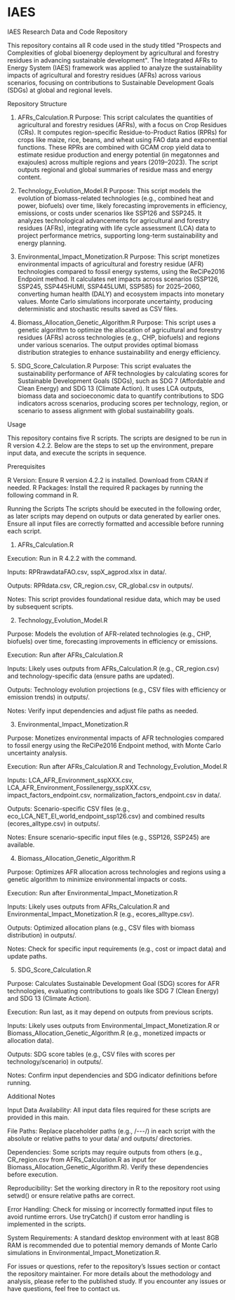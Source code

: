 # IAES
IAES Research Data and Code Repository

This repository contains all R code used in the study titled "Prospects and Complexities of global bioenergy deployment by agricultural and forestry residues in advancing sustainable development". The Integrated AFRs to Energy System (IAES) framework was applied to analyze the sustainability impacts of agricultural and forestry residues (AFRs) across various scenarios, focusing on contributions to Sustainable Development Goals (SDGs) at global and regional levels.

Repository Structure

1. AFRs_Calculation.R
Purpose: This script calculates the quantities of agricultural and forestry residues (AFRs), with a focus on Crop Residues (CRs). It computes region-specific Residue-to-Product Ratios (RPRs) for crops like maize, rice, beans, and wheat using FAO data and exponential functions. These RPRs are combined with GCAM crop yield data to estimate residue production and energy potential (in megatonnes and exajoules) across multiple regions and years (2019–2023). The script outputs regional and global summaries of residue mass and energy content.

2. Technology_Evolution_Model.R
Purpose: This script models the evolution of biomass-related technologies (e.g., combined heat and power, biofuels) over time, likely forecasting improvements in efficiency, emissions, or costs under scenarios like SSP126 and SSP245. It analyzes technological advancements for agricultural and forestry residues (AFRs), integrating with life cycle assessment (LCA) data to project performance metrics, supporting long-term sustainability and energy planning.

3. Environmental_Impact_Monetization.R
Purpose: This script monetizes environmental impacts of agricultural and forestry residue (AFR) technologies compared to fossil energy systems, using the ReCiPe2016 Endpoint method. It calculates net impacts across scenarios (SSP126, SSP245, SSP445HUMI, SSP445LUMI, SSP585) for 2025–2060, converting human health (DALY) and ecosystem impacts into monetary values. Monte Carlo simulations incorporate uncertainty, producing deterministic and stochastic results saved as CSV files.

4. Biomass_Allocation_Genetic_Algorithm.R
Purpose: This script uses a genetic algorithm to optimize the allocation of agricultural and forestry residues (AFRs) across technologies (e.g., CHP, biofuels) and regions under various scenarios.  The output provides optimal biomass distribution strategies to enhance sustainability and energy efficiency.

5. SDG_Score_Calculation.R
Purpose: This script evaluates the sustainability performance of AFR technologies by calculating scores for Sustainable Development Goals (SDGs), such as SDG 7 (Affordable and Clean Energy) and SDG 13 (Climate Action). It uses LCA outputs, biomass data and socioeconomic data to quantify contributions to SDG indicators across scenarios, producing scores per technology, region, or scenario to assess alignment with global sustainability goals.

Usage

This repository contains five R scripts. The scripts are designed to be run in R version 4.2.2. Below are the steps to set up the environment, prepare input data, and execute the scripts in sequence.

Prerequisites

R Version: Ensure R version 4.2.2 is installed. Download from CRAN if needed.
R Packages: Install the required R packages by running the following command in R.

Running the Scripts
The scripts should be executed in the following order, as later scripts may depend on outputs or data generated by earlier ones. Ensure all input files are correctly formatted and accessible before running each script.

1. AFRs_Calculation.R

Execution: Run in R 4.2.2 with the command.

Inputs: RPRrawdataFAO.csv, sspX_agprod.xlsx in data/.

Outputs: RPRdata.csv, CR_region.csv, CR_global.csv in outputs/.

Notes: This script provides foundational residue data, which may be used by subsequent scripts.

2. Technology_Evolution_Model.R

Purpose: Models the evolution of AFR-related technologies (e.g., CHP, biofuels) over time, forecasting improvements in efficiency or emissions.

Execution: Run after AFRs_Calculation.R 

Inputs: Likely uses outputs from AFRs_Calculation.R (e.g., CR_region.csv) and technology-specific data (ensure paths are updated).

Outputs: Technology evolution projections (e.g., CSV files with efficiency or emission trends) in outputs/.

Notes: Verify input dependencies and adjust file paths as needed.

3. Environmental_Impact_Monetization.R

Purpose: Monetizes environmental impacts of AFR technologies compared to fossil energy using the ReCiPe2016 Endpoint method, with Monte Carlo uncertainty analysis.

Execution: Run after AFRs_Calculation.R and Technology_Evolution_Model.R

Inputs: LCA_AFR_Environment_sspXXX.csv, LCA_AFR_Environment_Fossilenergy_sspXXX.csv, impact_factors_endpoint.csv, normalization_factors_endpoint.csv in data/.

Outputs: Scenario-specific CSV files (e.g., eco_LCA_NET_EI_world_endpoint_ssp126.csv) and combined results (ecores_alltype.csv) in outputs/.

Notes: Ensure scenario-specific input files (e.g., SSP126, SSP245) are available.

4. Biomass_Allocation_Genetic_Algorithm.R

Purpose: Optimizes AFR allocation across technologies and regions using a genetic algorithm to minimize environmental impacts or costs.

Execution: Run after Environmental_Impact_Monetization.R

Inputs: Likely uses outputs from AFRs_Calculation.R and Environmental_Impact_Monetization.R (e.g., ecores_alltype.csv).

Outputs: Optimized allocation plans (e.g., CSV files with biomass distribution) in outputs/.

Notes: Check for specific input requirements (e.g., cost or impact data) and update paths.

5. SDG_Score_Calculation.R

Purpose: Calculates Sustainable Development Goal (SDG) scores for AFR technologies, evaluating contributions to goals like SDG 7 (Clean 
Energy) and SDG 13 (Climate Action).

Execution: Run last, as it may depend on outputs from previous scripts.

Inputs: Likely uses outputs from Environmental_Impact_Monetization.R or Biomass_Allocation_Genetic_Algorithm.R (e.g., monetized impacts or allocation data).

Outputs: SDG score tables (e.g., CSV files with scores per technology/scenario) in outputs/.

Notes: Confirm input dependencies and SDG indicator definitions before running.

Additional Notes

Input Data Availability: All input data files required for these scripts are provided in this main.

File Paths: Replace placeholder paths (e.g., /---/) in each script with the absolute or relative paths to your data/ and outputs/ directories.

Dependencies: Some scripts may require outputs from others (e.g., CR_region.csv from AFRs_Calculation.R as input for Biomass_Allocation_Genetic_Algorithm.R). Verify these dependencies before execution.

Reproducibility: Set the working directory in R to the repository root using setwd() or ensure relative paths are correct.

Error Handling: Check for missing or incorrectly formatted input files to avoid runtime errors. Use tryCatch() if custom error handling is implemented in the scripts.

System Requirements: A standard desktop environment with at least 8GB RAM is recommended due to potential memory demands of Monte Carlo simulations in Environmental_Impact_Monetization.R.

For issues or questions, refer to the repository’s Issues section or contact the repository maintainer. For more details about the methodology and analysis, please refer to the published study. If you encounter any issues or have questions, feel free to contact us.
